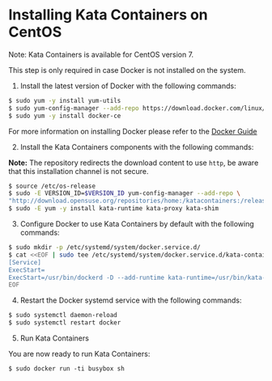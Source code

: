 # Installing Kata Containers on CentOS

Note: Kata Containers is available for CentOS version 7.

This step is only required in case Docker is not installed on the system.
1. Install the latest version of Docker with the following commands:

```bash
$ sudo yum -y install yum-utils
$ sudo yum-config-manager --add-repo https://download.docker.com/linux/centos/docker-ce.repo
$ sudo yum -y install docker-ce
```
For more information on installing Docker please refer to the
[Docker Guide](https://docs.docker.com/engine/installation/linux/centos)

2. Install the Kata Containers components with the following commands:

  **Note:** The repository redirects the download content to use `http`, be aware that this installation channel is not secure.
```bash
$ source /etc/os-release
$ sudo -E VERSION_ID=$VERSION_ID yum-config-manager --add-repo \
"http://download.opensuse.org/repositories/home:/katacontainers:/release/CentOS_${VERSION_ID}/home:katacontainers:release.repo"
$ sudo -E yum -y install kata-runtime kata-proxy kata-shim
```

3. Configure Docker to use Kata Containers by default with the following commands:

```bash
$ sudo mkdir -p /etc/systemd/system/docker.service.d/
$ cat <<EOF | sudo tee /etc/systemd/system/docker.service.d/kata-containers.conf
[Service]
ExecStart=
ExecStart=/usr/bin/dockerd -D --add-runtime kata-runtime=/usr/bin/kata-runtime --default-runtime=kata-runtime
EOF
```

4. Restart the Docker systemd service with the following commands:

```bash
$ sudo systemctl daemon-reload
$ sudo systemctl restart docker
```

5. Run Kata Containers

You are now ready to run Kata Containers:

```
$ sudo docker run -ti busybox sh
```
